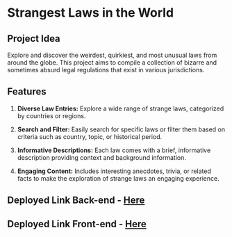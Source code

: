 # Strangest Laws in the World

## Project Idea

Explore and discover the weirdest, quirkiest, and most unusual laws from around the globe. This project aims to compile a collection of bizarre and sometimes absurd legal regulations that exist in various jurisdictions. 

## Features

1. **Diverse Law Entries:** Explore a wide range of strange laws, categorized by countries or regions.

2. **Search and Filter:** Easily search for specific laws or filter them based on criteria such as country, topic, or historical period.

3. **Informative Descriptions:** Each law comes with a brief, informative description providing context and background information.

4. **Engaging Content:** Includes interesting anecdotes, trivia, or related facts to make the exploration of strange laws an engaging experience.

## Deployed Link Back-end - [Here](https://strangest-laws.onrender.com)
## Deployed Link Front-end - [Here](https://react-app-pink-omega.vercel.app)